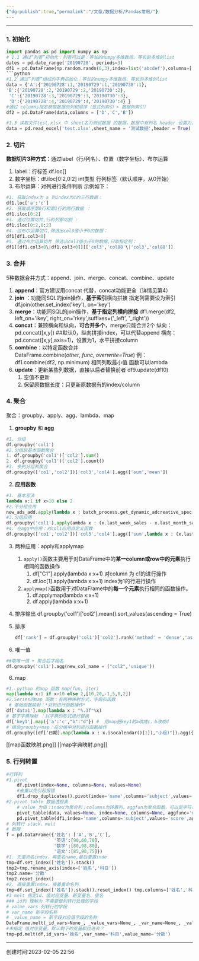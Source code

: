 ```yaml
---
{"dg-publish":true,"permalink":"/文章/数据分析/Pandas常用/"}
---
```


---
### 1. 初始化
```python
import pandas as pd import numpy as np
# 1.1 通过“列表”初始化：列表可以是：等长的numpy多维数组、等长的多维的list 
dates = pd.date_range('20190728', periods=3)
df1 = pd.DataFrame(np.random.randn(6,3),index=list('abcdef'),columns=['col1','col3','col88'])
```python
#1.2 通过“列表”组成的字典初始化：等长的numpy多维数组、等长的多维的list 
data = {'A':{'20190728':1,'20190729':1,'20190730':1}, 
'B':{'20190728':2,'20190729':2,'20190730':2},
 'C':{'20190728':3,'20190729':3,'20190730':3},
 'D':{'20190728':4,'20190729':4,'20190730':4} } 
#通过 columns指定获取数据的列和顺序（显式列索引 > 数据列索引） 
df2 = pd.DataFrame(data,columns = ['D','C','B']) 

#1.3 读取文件test.xlsx 中 sheet名为测试数据 的数据，数据中有列名 header 设置为真。 
data = pd.read_excel('test.xlsx',sheet_name = '测试数据',header = True)
```
### 2. 切片
**数据切片3种方式**：通过label（行/列名）、位置（数字坐标）、布尔运算
1. label：行标签    df.loc[]
2. 数字坐标：df.iloc[0:2,0:2]   int类型 行列标签（默认顺序，从0开始） 
3.  布尔运算：对列进行条件判断
示例如下：
```python
#1. 获取index为 a 到index为c的三行数据：
df1.loc['a':'c']
#2. 获取顺序第0行和第1行的两行数据 ：
df1.iloc[0:2]
#3. 通过位置切片,行和列都切割 : 
df1.iloc[0:2,0:2] 
#4. 过布尔运算切片,筛选出col3值小于0的数据：
df1[df1.col3<0] 
#5. 通过布尔运算切片 筛选出col3值小于0的数据,只取指定列：
df1[[df1.col3<0\|df1.col3<0]][['col3','col88'\|'col3','col88']]
```
### 3. 合并
5种数据合并方式：append、join、merge、concat、combine、update
1. **append**：官方建议用concat 代替，concat功能更全（详情见第4）
2. **join** ：功能同SQL的join操作，**基于索引**横向拼接
	指定列需要设为索引 
	df.join(other.set_index('key'), on='key')
3. **merge**：功能同SQL的join操作，**基于指定列横向拼接**
	df1.merge(df2, left_on='lkey', right_on='rkey',suffixes=('_left', '_right'))
4. **concat**：兼顾横向和纵向，**可合并多个**，merge只能合并2个
	纵向：pd.concat([x,y]) ##默认0，纵向拼接index，可以代替append
	横向：pd.concat([x,y],axis=1)，设置为1，水平拼接column
4. **combine**：以特定函数合并
	DataFrame.combine(_other_, _func_, _overwrite=True_)
	例：df1.combine(df2, np.minimum) 相同列取最小值  函数可以lambda
5. **update**：更新某些列数据，直接以后者替换前者
	 df9.update(df10)
	 1. 空值不更新
	 2. 保留原数据长度：只更新原数据有的index/column

### 4. 聚合
聚合：groupby、apply、agg、lambda、map
1. **groupby** 和 **agg**
```python
#1. 分组
df.groupby('col1')
#2.分组后基本函数聚合 
1. df.groupby('col1')['col2'].sum()
2. df.groupby('col1')['col2'].count()
#3. 多列分组和聚合
df.groupby(['co1','col2'])['col3','col4'].agg(['sum','mean'])
```
2. **应用函数**
```python
#1. 基本写法 
lambda x:1 if x>10 else 2
#2.不分组应用
new_ads_add.apply(lambda x : batch_process.get_dynamic_adcreative_spec(x), axis=1)
#3.分组应用
df.groupby('col1').apply(ambda x : (x.last_week_sales - x.last_month_sales/4).mean() , axis=1)  # 对每一组应用自定义函数
#4. 在agg中应用：对col1应用自定义函数
df.groupby(['co1','col2'])['col3','col4'].agg(['sum',lambda x : (x.last_week_sales - x.last_month_sales/4])  
```
3. 两种应用：apply和applymap
	1. `apply()`函数主要用于对DataFrame中的**某一column或row中的元素**执行相同的函数操作
		1. df["C1"].apply(lambda x:x+1) 对column 为 c1的进行操作
		2. df.loc[1].apply(lambda x:x+1)  index为1的行进行操作
	2. `applymap()`函数用于对DataFrame中的**每一个元素**执行相同的函数操作。 
		1. df.applymap(lambda x:x+1)
		2.  df.apply(lambda x:x+1)

5. 排序输出
    df.groupby('col1')['col2'].mean().sort_values(ascending = True)
   
6. 排序
    ```python
    df['rank'] = df.groupby('col1')['col2'].rank('method' = 'dense','ascending' = False)
    ```

6. 唯一值
```python
##取唯一值 + 聚合后字段名
df.groupby('col1').agg(new_col_name = ("col2",'unique'))
```
6. map
```python
#1. python 的map 函数 map(fun, iter) 
map(lambda x:1 if x>10 else 2,[10,20,-1,5,8,2])  
#2.Series的map 函数：有两种映射方式，字典和函数
 # 基础函数映射：*对列进行函数操作*
df['data1'].map(lambda x : "%.3f"%x)
# 基于字典映射 ：以字典的形式进行替换
df['key1'].map({'a':'c',"b":"d"}) #  用map把key1的a改成c，b改成d
# 组合groupby+map：在分组中对列进行函数操作
df.groupby([df[‘日期].map(lambda x : x.isocalendar()[1]),"小组)"]).agg({['消耗金额']:np.sum,"客户id":pd.Series.nunique}) 
```
[[map函数映射.png]]
[[map字典映射.png]]
### 5. 行列转置
```python
#行转列  
#1.pivot 
	df.pivot(index=None, columns=None, values=None)
	#去重以免引起报错
	df1.drop_duplicates().pivot(index='name',columns='subject',values='score')
#2.pivot_table 数据透视表
	# value 为值；index为聚合列；columns为转置列，aggfun为聚合函数，可以是字符也可以是字典
	pivot_table(data, values=None, index=None, columns=None, aggfunc='mean')
	pd.pivot_table(df1,index='name',columns='subject',values='score',aggfunc={'score':'max'})
# 列转行 stack、melt
# 数据
f = pd.DataFrame({'姓名': ['A','B','C'],
                  '英语':[90,60,70],
                  '数学':[80,98,80],
                  '语文':[85,90,75]})
#1. 先重命名index，再重名name,最后重置inde
tmp=df.set_index(['姓名']).stack() 
tmp2=tmp.rename_axis(index=['姓名','科目']) 
tmp2.name='分数' 
tmp2.reset_index()
#2. 直接重置index，接着重命名列
tmp=df.set_index(['姓名']).stack().reset_index() tmp.columns=['姓名','科目','分数']
#3 melt 指定id、值对应变量、新变量名、值名
### id列 理解为 不需要做列转行处理的字段
# value_vars 列转行的字段
# var_name 新字段名称
# _value_name = 新字段对应值字段的名称 
DataFrame.melt(_id_vars=None_, _value_vars=None_, _var_name=None_, _value_name='value')
#未指定 值对应变量，默认剩下的变量都拉进去？
tmp=pd.melt(df,id_vars='姓名',var_name='科目',value_name='分数')
```
---
创建时间:2023-02-05 22:56


